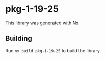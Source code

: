 # pkg-1-19-25

This library was generated with [Nx](https://nx.dev).

## Building

Run `nx build pkg-1-19-25` to build the library.
